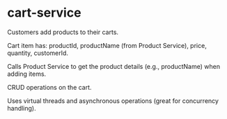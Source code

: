 # cart-service

Customers add products to their carts.

Cart item has: productId, productName (from Product Service), price, quantity, customerId.

Calls Product Service to get the product details (e.g., productName) when adding items.

CRUD operations on the cart.

Uses virtual threads and asynchronous operations (great for concurrency handling).
